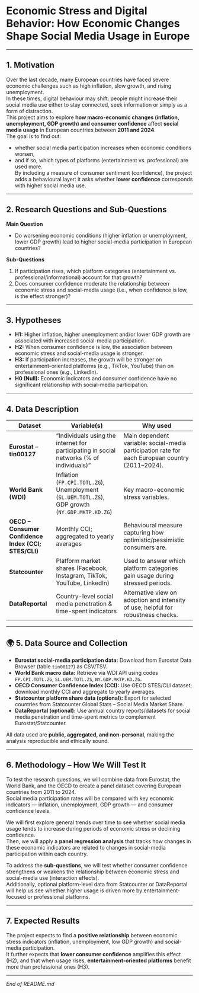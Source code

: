 # Economic Stress and Digital Behavior: How Economic Changes Shape Social Media Usage in Europe

---

##  1. Motivation  
Over the last decade, many European countries have faced severe economic challenges such as high inflation, slow growth, and rising unemployment.  
In these times, digital behaviour may shift: people might increase their social media use either to stay connected, seek information or simply as a form of distraction.  
This project aims to explore **how macro-economic changes (inflation, unemployment, GDP growth) and consumer confidence** affect **social media usage** in European countries between **2011 and 2024**.  
The goal is to find out:  
- whether social media participation increases when economic conditions worsen,  
- and if so, which types of platforms (entertainment vs. professional) are used more.  
By including a measure of consumer sentiment (confidence), the project adds a behavioural layer: it asks whether **lower confidence** corresponds with higher social media use.

---

##  2. Research Questions and Sub-Questions  
**Main Question**  
- Do worsening economic conditions (higher inflation or unemployment, lower GDP growth) lead to higher social-media participation in European countries?  

**Sub-Questions**  
1. If participation rises, which platform categories (entertainment vs. professional/informational) account for that growth?  
2. Does consumer confidence moderate the relationship between economic stress and social-media usage (i.e., when confidence is low, is the effect stronger)?  

---

##  3. Hypotheses  
- **H1:** Higher inflation, higher unemployment and/or lower GDP growth are associated with increased social-media participation.  
- **H2:** When consumer confidence is low, the association between economic stress and social-media usage is stronger.  
- **H3:** If participation increases, the growth will be stronger on entertainment-oriented platforms (e.g., TikTok, YouTube) than on professional ones (e.g., LinkedIn).  
- **H0 (Null):** Economic indicators and consumer confidence have no significant relationship with social-media participation.

---

##  4. Data Description  
| Dataset | Variable(s) | Why used |
|----------|--------------|----------|
| **Eurostat – tin00127** | “Individuals using the internet for participating in social networks (% of individuals)” | Main dependent variable: social-media participation rate for each European country (2011–2024). |
| **World Bank (WDI)** | Inflation (`FP.CPI.TOTL.ZG`), Unemployment (`SL.UEM.TOTL.ZS`), GDP growth (`NY.GDP.MKTP.KD.ZG`) | Key macro-economic stress variables. |
| **OECD – Consumer Confidence Index (CCI; STES/CLI)** | Monthly CCI; aggregated to yearly averages | Behavioural measure capturing how optimistic/pessimistic consumers are. |
| **Statcounter** | Platform market shares (Facebook, Instagram, TikTok, YouTube, LinkedIn) | Used to answer which platform categories gain usage during stressed periods. |
| **DataReportal** | Country-level social media penetration & time-spent indicators | Alternative view on adoption and intensity of use; helpful for robustness checks. |

---

## 🌍 5. Data Source and Collection  
- **Eurostat social-media participation data:** Download from Eurostat Data Browser (table `tin00127`) as CSV/TSV.  
- **World Bank macro data:** Retrieve via WDI API using codes `FP.CPI.TOTL.ZG`, `SL.UEM.TOTL.ZS`, `NY.GDP.MKTP.KD.ZG`.  
- **OECD Consumer Confidence Index (CCI):** Use OECD STES/CLI dataset; download monthly CCI and aggregate to yearly averages.  
- **Statcounter platform share data (optional):** Export for selected countries from Statcounter Global Stats – Social Media Market Share.  
- **DataReportal (optional):** Use annual country reports/datasets for social media penetration and time-spent metrics to complement Eurostat/Statcounter.  

All data used are **public, aggregated, and non-personal**, making the analysis reproducible and ethically sound.

---

##  6. Methodology – How We Will Test It  

To test the research questions, we will combine data from Eurostat, the World Bank, and the OECD to create a panel dataset covering European countries from 2011 to 2024.  
Social media participation rates will be compared with key economic indicators — inflation, unemployment, GDP growth — and consumer confidence levels.  

We will first explore general trends over time to see whether social media usage tends to increase during periods of economic stress or declining confidence.  
Then, we will apply a **panel regression analysis** that tracks how changes in these economic indicators are related to changes in social-media participation within each country.  

To address the **sub-questions**, we will test whether consumer confidence strengthens or weakens the relationship between economic stress and social-media use (interaction effects).  
Additionally, optional platform-level data from Statcounter or DataReportal will help us see whether higher usage is driven more by entertainment-focused or professional platforms.  

---

##  7. Expected Results  
The project expects to find a **positive relationship** between economic stress indicators (inflation, unemployment, low GDP growth) and social-media participation.  
It further expects that **lower consumer confidence** amplifies this effect (H2), and that when usage rises, **entertainment-oriented platforms** benefit more than professional ones (H3).

---

*End of README.md*
